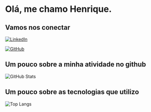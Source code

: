 # Olá, me chamo Henrique.

## Vamos nos conectar 

[![LinkedIn](https://img.shields.io/badge/LinkedIn-0077B5?style=for-the-badge&logo=linkedin&logoColor=white)](https://www.linkedin.com/in/henrique-costa/)

[![GitHub](https://img.shields.io/badge/GitHub-100000?style=for-the-badge&logo=github&logoColor=white)](https://github.com/henriquecosta21)

## Um pouco sobre a minha atividade no github

![GitHub Stats](https://github-readme-stats.vercel.app/api?username=henriquecosta21&theme=transparent&bg_color=000&border_color=30A3DC&show_icons=true&icon_color=30A3DC&title_color=E94D5F&text_color=FFF)

## Um pouco sobre as tecnologias que utilizo

![Top Langs](https://github-readme-stats-git-masterrstaa-rickstaa.vercel.app/api/top-langs/?username=henriquecosta21&layout=compact&bg_color=000&border_color=30A3DC&title_color=E94D5F&text_color=FFF)